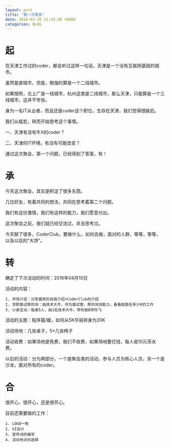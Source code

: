 ```yaml
---
layout: post
title: "第一次聚会"
date: 2016-03-26 21:24:20 +0800
categories: BLOG
---
```


# 起

  在天津工作过的coder，都会听过这样一句话，天津是一个没有互联网基因的城市。

  虽然是直辖市，但是，勉强的算是一个二线城市。

  如果按照，北上广是一线城市，杭州这类是二线城市，那么天津，只能算是一个三线城市，这并不夸张。

  身为一名IT从业者，而且还是coder这个职位，生存在天津，我们觉得很尴尬。

  我们从尴尬，转而开始思考这个事情。

  一、天津有没有牛X的coder？

  二、天津的IT环境，有没有可能改变？

  通过这次聚会，第一个问题，已经得到了答案，有！

# 承

  今天这次聚会，其实是积淀了很多东西。

  几位好友，有着共同的想法，共同在思考着第二个问题。

  我们有这份激情，我们有这样的能力，我们愿意付出。

  这次聚会之前，我们就已经交流过，并且思考过。

  今天聊了很多，CoderClub，要做什么，如何去做，面对的人群，等等，等等，以及以后的“大饼”。

# 转

  确定了下次活动的时间：2016年04月10日

  活动的内容：

    1. 开场介绍：分享嘉宾的自我介绍+CoderClub的介绍
    2. 求职面试帮你测：由技术大牛，作为面试管，帮你测测能力，看看能胜任多少K的工作
    3. 小桌互动：每桌5人，由1名技术大牛，带你装B带你飞

  活动的主题：程序猿/媛，如何从5K华丽转身为20K

  活动场地：几张桌子，5*几张椅子

  活动收费：如果场地是免费，我们不收费，如果场地要花钱，每人收10元茶水费。

  以后的活动：分为两部分，一个是聚会类的活动，参与人员为核心人员，另一个是沙龙，面对所有的coder。

# 合

  很开心，很开心，还是很开心。

  目前还需要做的工作：

    1. LOGO一枚
    2. UI设计
    3. 宣传词的编写
    4. 活动地点的选择
